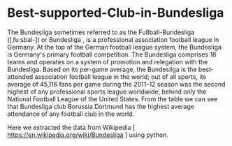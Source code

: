 # Best-supported-Club-in-Bundesliga
The Bundesliga   sometimes referred to as the Fußball-Bundesliga ([ˌfuːsbal-]) or Bundesliga , is a professional association football league in Germany. At the top of the German football league system, the Bundesliga is Germany's primary football competition. The Bundesliga comprises 18 teams and operates on a system of promotion and relegation with the  Bundesliga.
Based on its per-game average, the Bundesliga is the best-attended association football league in the world; out of all sports, its average of 45,116 fans per game during the 2011–12 season was the second highest of any professional sports league worldwide, behind only the National Football League of the United States. From the table we can see that Bundesliga club Borussia Dortmund has the highest average attendance of any football club in the world.

Here we extracted the data from Wikipedia [ https://en.wikipedia.org/wiki/Bundesliga ] using python.
